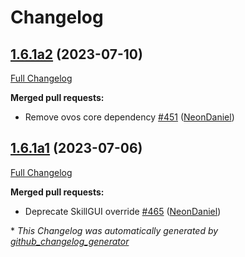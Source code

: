 # Changelog

## [1.6.1a2](https://github.com/NeonGeckoCom/neon-utils/tree/1.6.1a2) (2023-07-10)

[Full Changelog](https://github.com/NeonGeckoCom/neon-utils/compare/1.6.1a1...1.6.1a2)

**Merged pull requests:**

- Remove ovos core dependency [\#451](https://github.com/NeonGeckoCom/neon-utils/pull/451) ([NeonDaniel](https://github.com/NeonDaniel))

## [1.6.1a1](https://github.com/NeonGeckoCom/neon-utils/tree/1.6.1a1) (2023-07-06)

[Full Changelog](https://github.com/NeonGeckoCom/neon-utils/compare/1.6.0...1.6.1a1)

**Merged pull requests:**

- Deprecate SkillGUI override [\#465](https://github.com/NeonGeckoCom/neon-utils/pull/465) ([NeonDaniel](https://github.com/NeonDaniel))



\* *This Changelog was automatically generated by [github_changelog_generator](https://github.com/github-changelog-generator/github-changelog-generator)*
